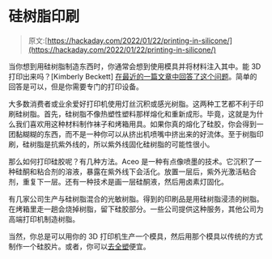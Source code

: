 # 硅树脂印刷

> 原文:[https://hackaday.com/2022/01/22/printing-in-silicone/](https://hackaday.com/2022/01/22/printing-in-silicone/)

当你想到用硅树脂制造东西时，你通常会想到使用模具并将材料注入其中。能 3D 打印出来吗？[Kimberly Beckett] [在最近的一篇文章中回答了这个问题](https://3drific.com/can-you-3d-print-silicone/)。简单的回答是可以，但是你需要专门的打印设备。

大多数消费者或业余爱好打印机使用灯丝沉积或感光树脂。这两种工艺都不利于印刷硅树脂。首先，硅树脂不像热塑性塑料那样熔化和重新成形。毕竟，这就是为什么我们喜欢用这种材料制作袜子和烤箱用具。如果你真的熔化了硅胶，你会得到一团黏糊糊的东西，而不是一种你可以从挤出机喷嘴中挤出来的好流体。至于树脂印刷，硅树脂是抗紫外线的，所以紫外线固化硅树脂的可能性很小。

那么如何打印硅胶呢？有几种方法。Aceo 是一种有点像喷墨的技术。它沉积了一种硅酮和粘合剂的溶液，暴露在紫外线下会活化。放置一层后，紫外光激活粘合剂，重复下一层。还有一种技术是画一层硅酮液，然后用卤素灯固化。

有几家公司生产与硅树脂混合的光敏树脂。得到的印刷品是用硅树脂浸渍的树脂。在烤箱里走一趟会烧掉树脂，留下硅胶部分。一些公司提供这种服务，其他公司为高端打印机制造树脂。

当然，你总是可以用你的 3D 打印机生产一个模具，然后用那个模具以传统的方式制作一个硅胶片。或者，你可以[去全塑](https://hackaday.com/2021/09/05/injection-molding-silicone-parts-for-under-50/)便宜。